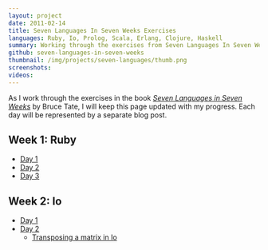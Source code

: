 ```yaml
---
layout: project
date: 2011-02-14
title: Seven Languages In Seven Weeks Exercises
languages: Ruby, Io, Prolog, Scala, Erlang, Clojure, Haskell
summary: Working through the exercises from Seven Languages In Seven Weeks.
github: seven-languages-in-seven-weeks
thumbnail: /img/projects/seven-languages/thumb.png
screenshots: 
videos:
---
```


As I work through the exercises in the book [*Seven Languages in Seven
Weeks*](http://www.pragprog.com/titles/btlang/seven-languages-in-seven-weeks) by
Bruce Tate, I will keep this page updated with my progress. Each day will be
represented by a separate blog post.

Week 1: Ruby
---

 * [Day 1](/blog/2011/11/27/seven-languages-week-1-day-1/)
 * [Day 2](/blog/2011/12/04/seven-languages-week-1-day-2/)
 * [Day 3](/blog/2011/12/15/seven-languages-week-1-day-3/)

Week 2: Io
---

 * [Day 1](/blog/2011/12/18/seven-languages-week-2-day-1/)
 * [Day 2](/blog/2012/01/11/seven-languages-week-2-day-2/)
   * [Transposing a matrix in Io](/blog/2011/12/30/transposing-a-matrix-in-io/)

